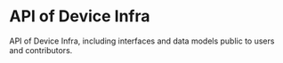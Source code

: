 # API of Device Infra

API of Device Infra, including interfaces and data models public to users and
contributors.
